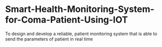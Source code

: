 # Smart-Health-Monitoring-System-for-Coma-Patient-Using-IOT
To design and develop a reliable, patient monitoring system that is able to send the parameters of patient in real time
